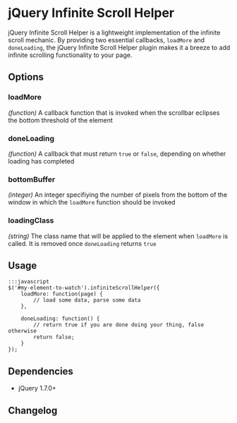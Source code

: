 jQuery Infinite Scroll Helper
=============================

jQuery Infinite Scroll Helper is a lightweight implementation of the infinite scroll mechanic.  By providing two essential callbacks, `loadMore` and `doneLoading`, the jQuery Infinite Scroll Helper plugin makes it a breeze to add infinite scrolling functionality to your page.


Options
-------

### loadMore ###
_(function)_ A callback function that is invoked when the scrollbar eclipses the bottom threshold of the element

### doneLoading ###
_(function)_ A callback that must return `true` or `false`, depending on whether loading has completed

### bottomBuffer ###
_(integer)_ An integer specifiying the number of pixels from the bottom of the window in which the `loadMore` function should be invoked

### loadingClass ###
_(string)_ The class name that will be applied to the element when `loadMore` is called. It is removed once `doneLoading` returns `true`


Usage
------

	:::javascript
	$('#my-element-to-watch').infiniteScrollHelper({
		loadMore: function(page) {
			// load some data, parse some data
		},

		doneLoading: function() {
			// return true if you are done doing your thing, false otherwise
			return false;
		}
	});


Dependencies
------------

* jQuery 1.7.0+


Changelog
---------

